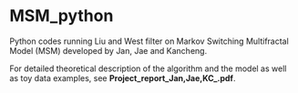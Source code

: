 # MSM_python

Python codes running Liu and West filter on Markov Switching Multifractal Model (MSM) developed by Jan, Jae and Kancheng.

For detailed theoretical description of the algorithm and the model as well as toy data examples, see **Project_report_Jan,Jae,KC_.pdf**.

